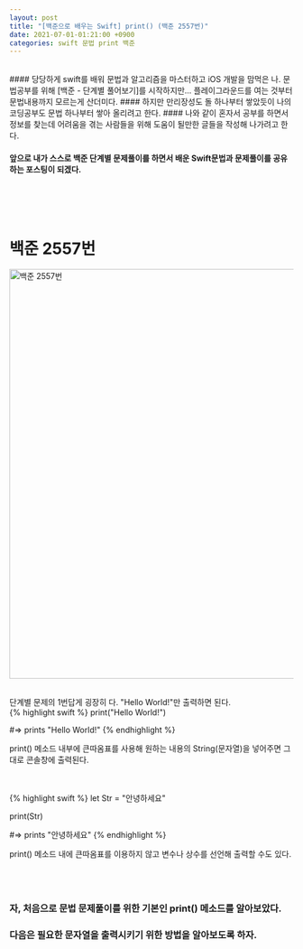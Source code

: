 ```yaml
---
layout: post
title: "[백준으로 배우는 Swift] print() (백준 2557번)"
date: 2021-07-01-01:21:00 +0900
categories: swift 문법 print 백준
---
```

<br/>
#### 당당하게 swift를 배워 문법과 알고리즘을 마스터하고 iOS 개발을 맘먹은 나. 문법공부를 위해 [백준 - 단계별 풀어보기]를 시작하지만... 플레이그라운드를 여는 것부터 문법내용까지 모르는게 산더미다.  
#### 하지만 만리장성도 돌 하나부터 쌓았듯이 나의 코딩공부도 문법 하나부터 쌓아 올리려고 한다.
#### 나와 같이 혼자서 공부를 하면서 정보를 찾는데 어려움을 겪는 사람들을 위해 도움이 될만한 글들을 작성해 나가려고 한다.

#### 앞으로 내가 스스로 백준 단계별 문제풀이를 하면서 배운 Swift문법과 문제풀이를 공유하는 포스팅이 되겠다.
<br/>
<br/>
<br/>

# 백준 2557번

<img width="726" alt="백준 2557번" src="https://user-images.githubusercontent.com/83946704/123996997-e0bddf00-da0a-11eb-8294-f55127d2aba5.png">
<br/>
<br/>

단계별 문제의 1번답게 굉장히 다. "Hello World!"만 출력하면 된다.
<br/>
{% highlight swift %}
print("Hello World!")

#=> prints "Hello World!"
{% endhighlight %}

print() 메소드 내부에 큰따옴표를 사용해 원하는 내용의 String(문자열)을 넣어주면 그대로 콘솔창에 출력된다.
<br/>
<br/>
<br/>

{% highlight swift %}
let Str = "안녕하세요"

print(Str)

#=> prints "안녕하세요"
{% endhighlight %}

print() 메소드 내에 큰따옴표를 이용하지 않고 변수나 상수를 선언해 출력할 수도 있다.
<br/>
<br/>
<br/>
<br/>
### 자, 처음으로 문법 문제풀이를 위한 기본인 print() 메소드를 알아보았다.
### 다음은 필요한 문자열을 출력시키기 위한 방법을 알아보도록 하자.
